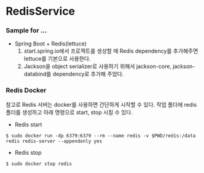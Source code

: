 # RedisService

### Sample for ...
- Spring Boot + Redis(lettuce)<br/>
  1. start.spring.io에서 프로젝트를 생성할 때 Redis dependency를 추가해주면 lettuce를 기본으로 사용한다.
  2. Jackson을 object serializer로 사용하기 위해서 jackson-core, jackson-databind를 dependency로 추가해 주었다. 

### Redis Docker 
참고로 Redis 서버는 docker를 사용하면 간단하게 시작할 수 있다. 작업 폴더에 redis 폴더를 생성하고 아래 명령으로 start, stop 시킬 수 있다.
- Redis start
<pre><code>$ sudo docker run -dp 6379:6379 --rm --name redis -v $PWD/redis:/data redis redis-server --appendonly yes
</code></pre>
- Redis stop
<pre><code>$ sudo docker stop redis
</code></pre>